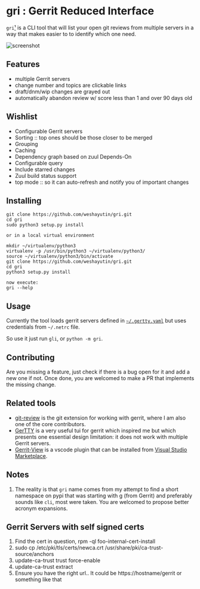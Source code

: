 # gri : Gerrit Reduced Interface

`gri`[¹](#f11) is a CLI tool that will list your open git reviews from multiple servers
in a way that makes easier to to identify which one need.

![screenshot](https://repository-images.githubusercontent.com/205845628/4a76fd00-ce23-11e9-8d12-162184df41c5)

## Features
* multiple Gerrit servers
* change number and topics are clickable links
* draft/dnm/wip changes are grayed out
* automatically abandon review w/ score less than 1 and over 90 days old

## Wishlist

* Configurable Gerrit servers
* Sorting :: top ones should be those closer to be merged
* Grouping
* Caching
* Dependency graph based on zuul Depends-On
* Configurable query
* Include starred changes
* Zuul build status support
* top mode :: so it can auto-refresh and notify you of important changes

## Installing
```
git clone https://github.com/weshayutin/gri.git
cd gri
sudo python3 setup.py install

or in a local virtual environment

mkdir ~/virtualenv/python3
virtualenv -p /usr/bin/python3 ~/virtualenv/python3/
source ~/virtualenv/python3/bin/activate
git clone https://github.com/weshayutin/gri.git
cd gri
python3 setup.py install

now execute:
gri --help
```

## Usage
Currently the tool loads gerrit servers defined in [`~/.gertty.yaml`][1] but
uses credentials from `~/.netrc` file.

So use it just run `gli`, or `python -m gri`.

## Contributing
Are you missing a feature, just check if there is a bug open for it and add
a new one if not. Once done, you are welcomed to make a PR that implements
the missing change.

## Related tools
* [git-review][3] is the git extension for working with gerrit, where I am also
one of the core contributors.
* [GerTTY](https://github.com/openstack/gertty) is a very useful tui for gerrit
which inspired me but which presents one essential design limitation: it does
not work with multiple Gerrit servers.
* [Gerrit-View](https://github.com/Gruntfuggly/gerrit-view) is a vscode plugin
that can be installed from [Visual Studio Marketplace][2].

## Notes
1. <span id="f1"></span> The reality is that `gri` name comes from my attempt to
find a short namespace on pypi that was starting with g (from Gerrit) and
preferably sounds like `cli`, most were taken. You are welcomed to propose
better acronym expansions.

[1]: https://github.com/openstack/gertty/tree/master/examples
[2]: https://marketplace.visualstudio.com/items?itemName=Gruntfuggly.gerrit-view
[3]: https://docs.openstack.org/infra/git-review/

## Gerrit Servers with self signed certs
1. Find the cert in question, rpm -ql foo-internal-cert-install
2. sudo cp /etc/pki/tls/certs/newca.crt /usr/share/pki/ca-trust-source/anchors
3. update-ca-trust trust force-enable
4. update-ca-trust extract
5. Ensure you have the right url.. It could be https://hostname/gerrit or something like that
